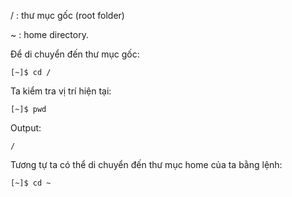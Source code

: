 / : thư mục gốc \(root folder\)

~ : home directory.

Để di chuyển đến thư mục gốc:

```
[~]$ cd /
```

Ta kiểm tra vị trí hiện tại:

```
[~]$ pwd
```

Output:

```
/
```

Tương tự ta có thể di chuyển đến thư mục home của ta bằng lệnh:

```
[~]$ cd ~
```



